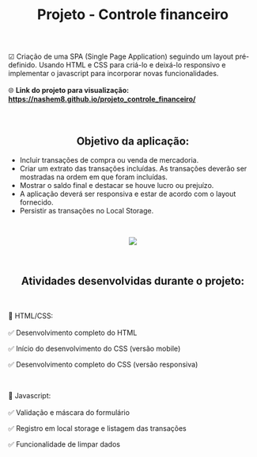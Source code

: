# <p align="center">Projeto - Controle financeiro</p>
<br>

☑ Criação de uma SPA (Single Page Application) seguindo um layout pré-definido. 
Usando HTML e CSS para criá-lo e deixá-lo responsivo e implementar o javascript para incorporar novas funcionalidades.
 <br>  <br> 
🌐 <b>Link do projeto para visualização: <a href="https://nashem8.github.io/projeto_controle_financeiro/">https://nashem8.github.io/projeto_controle_financeiro/</a></b><br><br><br>

<h2 align="center">Objetivo da aplicação:</h2>
<ul>
  <li>Incluir transações de compra ou venda de mercadoria.</li>

  <li>Criar um extrato das transações incluídas. As transações deverão ser mostradas na ordem em que foram incluídas.</li>

  <li>Mostrar o saldo final e destacar se houve lucro ou prejuízo.</li>

  <li>A aplicação deverá ser responsiva e estar de acordo com o layout fornecido.</li>

  <li>Persistir as transações no Local Storage.</li>
  </ul>

  <br>
 
 <p align="center">
 <img src="https://user-images.githubusercontent.com/101338996/172926461-1a6963f9-8dca-4539-b0de-9dffd831d61f.gif"/>
 </p>
<br>

<h2 align="center">Atividades desenvolvidas durante o projeto:</h2> 

<br>

🔹 HTML/CSS:<br><br>
✅ Desenvolvimento completo do HTML

✅ Início do desenvolvimento do CSS (versão mobile)

✅ Desenvolvimento completo do CSS (versão responsiva)

<br>

🔸 Javascript: <br><br>
✅ Validação e máscara do formulário

✅ Registro em local storage e listagem das transações

✅ Funcionalidade de limpar dados

